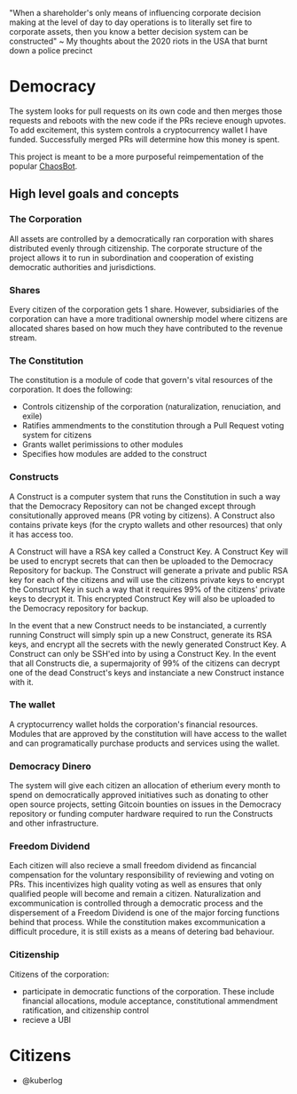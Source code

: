 "When a shareholder's only means of influencing corporate decision making at the level of day to day operations is to literally set fire to corporate assets, then you know a better decision system can be constructed" ~ My thoughts about the 2020 riots in the USA that burnt down a police precinct 

# Democracy
 The system looks for pull requests on its own code and then merges those requests and reboots with the new code if the PRs recieve enough upvotes. 
 To add excitement, this system controls a cryptocurrency wallet I have funded. Successfully merged PRs will determine how this money is spent.

 This project is meant to be a more purposeful reimpementation of the popular [ChaosBot](https://github.com/Chaosthebot/Chaos).

## High level goals and concepts

### The Corporation
All assets are controlled by a democratically ran corporation with shares distributed evenly through citizenship. The corporate structure of the project allows it to run in subordination and cooperation of existing democratic authorities and jurisdictions.

### Shares
Every citizen of the corporation gets 1 share. However, subsidiaries of the corporation can have a more traditional ownership model where citizens are allocated shares based on how much they have contributed to the revenue stream.

### The Constitution
The constitution is a module of code that govern's vital resources of the corporation. It does the following:
- Controls citizenship of the corporation (naturalization, renuciation, and exile)
- Ratifies ammendments to the constitution through a Pull Request voting system for citizens
- Grants wallet perimissions to other modules
- Specifies how modules are added to the construct

### Constructs
A Construct is a computer system that runs the Constitution in such a way that the Democracy Repository can not be changed except through consitutionally approved means (PR voting by citizens). A Construct also contains private keys (for the crypto wallets and other resources) that only it has access too. 

A Construct will have a RSA key called a Construct Key. A Construct Key will be used to encrypt secrets that can then be uploaded to the Democracy Repository for backup. The Construct will generate a private and public RSA key for each of the citizens and will use the citizens private keys to encrypt the Construct Key in such a way that it requires 99% of the citizens' private keys to decrypt it. This encrypted Construct Key will also be uploaded to the Democracy repository for backup. 

In the event that a new Construct needs to be instanciated, a currently running Construct will simply spin up a new Construct, generate its RSA keys, and encrypt all the secrets with the newly generated Construct Key. A Construct can only be SSH'ed into by using a Construct Key. In the event that all Constructs die, a supermajority of 99% of the citizens can decrypt one of the dead Construct's keys and instanciate a new Construct instance with it.

### The wallet
A cryptocurrency wallet holds the corporation's financial resources. Modules that are approved by the constitution will have access to the wallet and can programatically purchase products and services using the wallet.

### Democracy Dinero
The system will give each citizen an allocation of etherium every month to spend on democratically approved initiatives such as donating to other open source projects, setting Gitcoin bounties on issues in the Democracy repository or funding computer hardware required to run the Constructs and other infrastructure.

### Freedom Dividend
Each citizen will also recieve a small freedom dividend as fincancial compensation for the voluntary responsibility of reviewing and voting on PRs. This incentivizes high quality voting as well as ensures that only qualified people will become and remain a citizen. Naturalization and excommunication is controlled through a democratic process and the dispersement of a Freedom Dividend is one of the major forcing functions behind that process. While the constitution makes excommunication a difficult procedure, it is still exists as a means of detering bad behaviour.

### Citizenship
Citizens of the corporation:
- participate in democratic functions of the corporation. These include financial allocations, module acceptance, constitutional ammendment ratification, and citizenship control
- recieve a UBI

# Citizens
- @kuberlog
